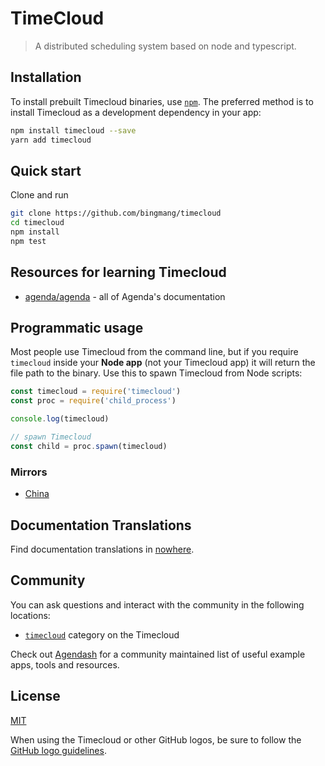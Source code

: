 # TimeCloud

> A distributed scheduling system based on node and typescript.


## Installation

To install prebuilt Timecloud binaries, use [`npm`](https://docs.npmjs.com/).
The preferred method is to install Timecloud as a development dependency in your
app:

```sh
npm install timecloud --save
yarn add timecloud
```

## Quick start

Clone and run 
```sh
git clone https://github.com/bingmang/timecloud
cd timecloud
npm install
npm test
```

## Resources for learning Timecloud

- [agenda/agenda](https://github.com/agenda/agenda) - all of Agenda's documentation

## Programmatic usage

Most people use Timecloud from the command line, but if you require `timecloud` inside
your **Node app** (not your Timecloud app) it will return the file path to the
binary. Use this to spawn Timecloud from Node scripts:

```javascript
const timecloud = require('timecloud')
const proc = require('child_process')

console.log(timecloud)

// spawn Timecloud
const child = proc.spawn(timecloud)
```

### Mirrors

- [China](https://npm.taobao.org/mirrors/timecloud)

## Documentation Translations

Find documentation translations in [nowhere](https://github.com/bingmang/timecloud).

## Community

You can ask questions and interact with the community in the following
locations:
- [`timecloud`](https://github.com/Bingmang/timecloud/issues) category on the Timecloud

Check out [Agendash](https://github.com/agenda/agendash)
for a community maintained list of useful example apps, tools and resources.

## License

[MIT](https://github.com/bingmang/timecloud/master/LICENSE)

When using the Timecloud or other GitHub logos, be sure to follow the [GitHub logo guidelines](https://github.com/logos).
